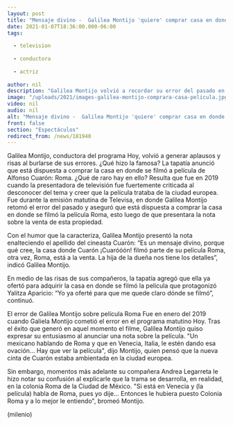 ```yaml
---
layout: post
title: "Mensaje divino -  Galilea Montijo 'quiere' comprar casa en donde se filmó 'Roma' tras polémica"
date: 2021-01-07T18:36:00.000-06:00
tags:
  
  - television
  
  - conductora
  
  - actriz
  
author: nil
description: "Galilea Montijo volvió a recordar su error del pasado en el programa Hoy; aseguró que ya ofertó para comprar la casa en donde se filmó la película Roma. "
image: "/uploads/2021/images-galilea-montijo-comprara-casa-pelicula.jpg"
video: nil
audio: nil
alt: "Mensaje divino -  Galilea Montijo 'quiere' comprar casa en donde se filmó 'Roma' tras polémica"
front: false
section: "Espectáculos"
redirect_from: /news/181940
---
```


Galilea Montijo, conductora del programa Hoy, volvió a generar aplausos y risas al burlarse de sus errores. ¿Qué hizo la famosa? La tapatía anunció que está dispuesta a comprar la casa en donde se filmó a película de Alfonso Cuarón: Roma. ¿Qué de raro hay en ello? Resulta que fue en 2019 cuando la presentadora de televisión fue fuertemente criticada al desconocer del tema y creer que la película trataba de la ciudad europea. Fue durante la emisión matutina de Televisa, en donde Galilea Montijo retomó el error del pasado y aseguró que está dispuesta a comprar la casa en donde se filmó la película Roma, esto luego de que presentara la nota sobre la venta de esta propiedad. 

Con el humor que la caracteriza, Galilea Montijo presentó la nota enalteciendo el apellido del cineasta Cuarón: “Es un mensaje divino, porque qué cree, la casa donde Cuarón ¡Cuaróóón! filmó parte de su película Roma, otra vez, Roma, está a la venta. La hija de la dueña nos tiene los detalles”, indicó Galilea Montijo. 

En medio de las risas de sus compañeros, la tapatía agregó que ella ya ofertó para adquirir la casa en donde se filmó la película que protagonizó Yalitza Aparicio: “Yo ya oferté para que me quede claro dónde se filmó”, continuó. 

El error de Galilea Montijo sobre película Roma Fue en enero del 2019 cuando Galiela Montijo cometió el error en el programa matutino Hoy. Tras el éxito que generó en aquel momento el filme, Galilea Montijo quiso expresar su entusiasmo al anunciar una nota sobre la película. "Un mexicano hablando de Roma y que en Venecia, Italia, le estén dando esa ovación... Hay que ver la película", dijo Montijo, quien pensó que la nueva cinta de Cuarón estaba ambientada en la ciudad europea. 

Sin embargo, momentos más adelante su compañera Andrea Legarreta le hizo notar su confusión al explicarle que la trama se desarrolla, en realidad, en la colonia Roma de la Ciudad de México. "Si está en Venecia y (la película) habla de Roma, pues yo dije... Entonces le hubiera puesto Colonia Roma y a lo mejor le entiendo", bromeó Montijo. 

(milenio)